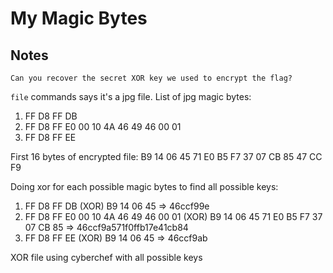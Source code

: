 # My Magic Bytes

## Notes
```
Can you recover the secret XOR key we used to encrypt the flag?
```

`file` commands says it's a jpg file. List of jpg magic bytes:
1. FF D8 FF DB
2. FF D8 FF E0 00 10 4A 46 49 46 00 01
3. FF D8 FF EE

First 16 bytes of encrypted file:
B9 14 06 45 71 E0 B5 F7 37 07 CB 85 47 CC F9

Doing xor for each possible magic bytes to find all possible keys:
1. FF D8 FF DB (XOR) B9 14 06 45 => 46ccf99e
2. FF D8 FF E0 00 10 4A 46 49 46 00 01 (XOR) B9 14 06 45 71 E0 B5 F7 37 07 CB 85 => 46ccf9a571f0ffb17e41cb84
3. FF D8 FF EE (XOR) B9 14 06 45 => 46ccf9ab

XOR file using cyberchef with all possible keys